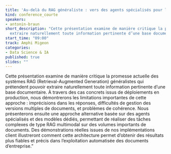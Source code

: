 ```yaml
---
title: 'Au-delà du RAG généraliste : vers des agents spécialisés pour l’exploitation intelligente des documents'
kind: conference_courte
speakers:
- antonin-braun
short_description: "Cette présentation examine de manière critique la promesse actuelle des systèmes RAG (Retrieval-Augmented Generation) généralistes qui prétendent pouvoir
  extraire naturellement toute information pertinente d’une base documentaire."
start_time: "09:00"
track: Amphi Migeon
categories:
- Data Science & IA
published: true
slides: ""
---
```


Cette présentation examine de manière critique la promesse actuelle des systèmes RAG (Retrieval-Augmented Generation) généralistes qui prétendent pouvoir extraire naturellement toute information pertinente d’une base documentaire. À travers des cas concrets issus de déploiements en production, nous démontrerons les limitations importantes de cette approche : imprécisions dans les réponses, difficultés de gestion des versions multiples de documents, et problèmes de cohérence.
Nous présenterons ensuite une approche alternative basée sur des agents spécialisés et des modèles dédiés, permettant de réaliser des tâches complexes de type RAG multimodal sur des volumes importants de documents. Des démonstrations réelles issues de nos implémentations client illustreront comment cette architecture permet d’obtenir des résultats plus fiables et précis dans l’exploitation automatisée des documents d’entreprise.”

